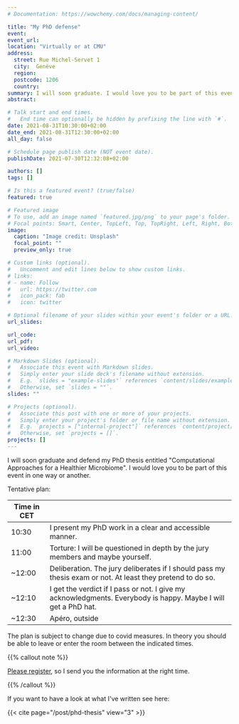 ```yaml
---
# Documentation: https://wowchemy.com/docs/managing-content/

title: "My PhD defense"
event:
event_url:
location: "Virtually or at CMU"
address:
  street: Rue Michel-Servet 1  
  city:  Genève
  region:
  postcode: 1206
  country:
summary: I will soon graduate. I would love you to be part of this event in one way or another. Please register.
abstract:

# Talk start and end times.
#   End time can optionally be hidden by prefixing the line with `#`.
date: 2021-08-31T10:30:00+02:00
date_end: 2021-08-31T12:30:00+02:00
all_day: false

# Schedule page publish date (NOT event date).
publishDate: 2021-07-30T12:32:08+02:00

authors: []
tags: []

# Is this a featured event? (true/false)
featured: true

# Featured image
# To use, add an image named `featured.jpg/png` to your page's folder.
# Focal points: Smart, Center, TopLeft, Top, TopRight, Left, Right, BottomLeft, Bottom, BottomRight.
image:
  caption: "Image credit: Unsplash"
  focal_point: ""
  preview_only: true

# Custom links (optional).
#   Uncomment and edit lines below to show custom links.
# links:
# - name: Follow
#   url: https://twitter.com
#   icon_pack: fab
#   icon: twitter

# Optional filename of your slides within your event's folder or a URL.
url_slides:

url_code:
url_pdf:
url_video:

# Markdown Slides (optional).
#   Associate this event with Markdown slides.
#   Simply enter your slide deck's filename without extension.
#   E.g. `slides = "example-slides"` references `content/slides/example-slides.md`.
#   Otherwise, set `slides = ""`.
slides: ""

# Projects (optional).
#   Associate this post with one or more of your projects.
#   Simply enter your project's folder or file name without extension.
#   E.g. `projects = ["internal-project"]` references `content/project/deep-learning/index.md`.
#   Otherwise, set `projects = []`.
projects: []
---
```



I will soon graduate and defend my PhD thesis entitled "Computational Approaches for a Healthier Microbiome".
I would love you to be part of this event in one way or another.


Tentative plan:

| Time in CET |                                                                                                            |
| ----------- | ---------------------------------------------------------------------------------------------------------- |
| 10:30       | I present my PhD work in a clear and accessible manner.                                                    |
| 11:00       | Torture: I will be questioned in depth by the jury members and maybe yourself.               |
| ~12:00      | Deliberation. The jury deliberates if I should pass my thesis exam or not. At least they pretend to do so. |
| ~12:10      | I get the verdict if I pass or not. I give my acknowledgments. Everybody is happy.  Maybe I will get a PhD hat. |
| ~12:30      | Apéro, outside                                                                                             |




The plan is subject to change due to covid measures.
In theory you should be able to leave or enter the room between the indicated times.

{{% callout note %}}


[Please register](https://docs.google.com/forms/d/e/1FAIpQLSd6HTCNJPNXkJtYlIh-QsSwR9kwp8DRPMpJDPggBTTHbjtn_g/viewform), so I send you the information at the right time.

{{% /callout %}}


If you want to have a look at what I've written see here:

{{< cite page="/post/phd-thesis" view="3" >}}
